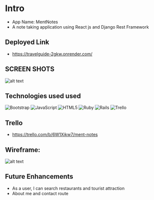 # Intro
* App Name: MentNotes
* A note taking application using React js and Django Rest Framework

## Deployed Link
* https://travelguide-2gkw.onrender.com/

## SCREEN SHOTS
 ![alt text](https://trello.com/1/cards/6411050b5fa9714d6d9a5ac7/attachments/6411097ce2f8f3ec0b0bed46/previews/6411097de2f8f3ec0b0bed57/download/Screenshot_2023-03-14_at_6.54.00_PM.png) 
 
## Technologies used used

![Bootstrap](https://img.shields.io/badge/bootstrap-%23563D7C.svg?style=for-the-badge&logo=bootstrap&logoColor=white)
![JavaScript](https://img.shields.io/badge/javascript-%23323330.svg?style=for-the-badge&logo=javascript&logoColor=%23F7DF1E)
![HTML5](https://img.shields.io/badge/html5-%23E34F26.svg?style=for-the-badge&logo=html5&logoColor=white)
![Ruby](https://img.shields.io/badge/ruby-%23CC342D.svg?style=for-the-badge&logo=ruby&logoColor=white)
![Rails](https://img.shields.io/badge/rails-%23CC0000.svg?style=for-the-badge&logo=ruby-on-rails&logoColor=white)
![Trello](https://img.shields.io/badge/Trello-%23026AA7.svg?style=for-the-badge&logo=Trello&logoColor=white)

## Trello 
* https://trello.com/b/6W1Xikw7/ment-notes

## Wireframe:

 ![alt text](https://trello.com/1/cards/64017ae32a67f320fb39d0c7/attachments/64017af410a19662c6812b85/previews/64017af410a19662c6812b96/download/Tourist_Guide_App.png) 



## Future Enhancements 
* As a user, I can search restaurants and tourist attraction
* About me and contact route

